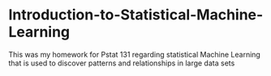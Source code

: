 # Introduction-to-Statistical-Machine-Learning
This was my homework for Pstat 131 regarding statistical Machine Learning that is used to discover patterns and relationships in large data sets
